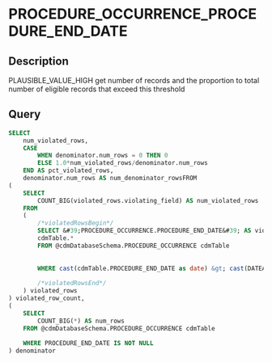 



# PROCEDURE_OCCURRENCE_PROCEDURE_END_DATE



## Description
PLAUSIBLE_VALUE_HIGH
get number of records and the proportion to total number of eligible records that exceed this threshold



## Query
```sql
SELECT 
	num_violated_rows, 
	CASE 
		WHEN denominator.num_rows = 0 THEN 0 
		ELSE 1.0*num_violated_rows/denominator.num_rows 
	END AS pct_violated_rows, 
  	denominator.num_rows AS num_denominator_rowsFROM
(
	SELECT 
		COUNT_BIG(violated_rows.violating_field) AS num_violated_rows
	FROM
	(
		/*violatedRowsBegin*/
		SELECT &#39;PROCEDURE_OCCURRENCE.PROCEDURE_END_DATE&#39; AS violating_field, 
		cdmTable.*
    	FROM @cdmDatabaseSchema.PROCEDURE_OCCURRENCE cdmTable
    		
    		
      	WHERE cast(cdmTable.PROCEDURE_END_DATE as date) &gt; cast(DATEADD(dd,1,GETDATE()) as date)
    	
		/*violatedRowsEnd*/
	) violated_rows
) violated_row_count,
(
	SELECT 
		COUNT_BIG(*) AS num_rows
	FROM @cdmDatabaseSchema.PROCEDURE_OCCURRENCE cdmTable
		
  	WHERE PROCEDURE_END_DATE IS NOT NULL
) denominator
```

